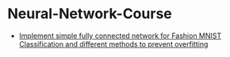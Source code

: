 # Neural-Network-Course
- [Implement simple fully connected network for Fashion MNIST Classification and different methods to prevent overfitting](/Fashion%20MNIST%20Classification)
